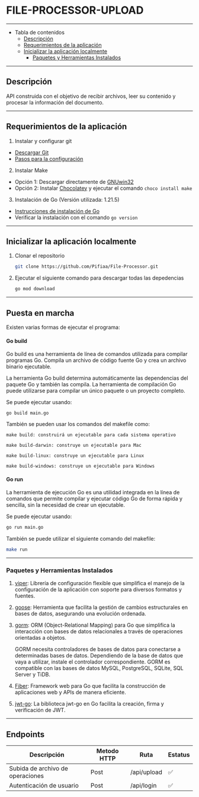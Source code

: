 # FILE-PROCESSOR-UPLOAD

---
- Tabla de contenidos 
  - [Descripción](#descripción)
  - [Requerimientos de la aplicación](#requerimientos-de-la-aplicación)
  - [Inicializar la aplicación localmente](#inicializar-la-aplicación-localmente)
    - [Paquetes y Herramientas Instalados](#paquetes-y-herramientas-instalados)
---

## Descripción
API construida con el objetivo de recibir archivos, leer su contenido y procesar la información del documento.

---

## Requerimientos de la aplicación
1. Instalar y configurar git
- [Descargar Git](https://git-scm.com/downloads)
- [Pasos para la configuración](https://git-scm.com/book/en/v2/Getting-Started-First-Time-Git-Setup)

2. Instalar Make
- Opción 1: Descargar directamente de [GNUwin32](https://gnuwin32.sourceforge.net/packages/)
- Opción 2: Instalar [Chocolatey](https://chocolatey.org/install) y ejecutar el comando `choco install make`

3. Instalación de Go (Versión utilizada: 1.21.5)
- [Instrucciones de instalación de Go](https://go.dev/doc/install)
- Verificar la instalación con el comando `go version`  

---

## Inicializar la aplicación localmente
1. Clonar el repositorio
    ```bash
    git clone https://github.com/Pifiaa/File-Processor.git
    ```

3. Ejecutar el siguiente comando para descargar todas las depedencias
    ```bash
    go mod download
    ```

---

## Puesta en marcha

Existen varias formas de ejecutar el programa:

#### Go build

Go build es una herramienta de línea de comandos utilizada para compilar programas Go. Compila un archivo de código fuente Go y crea un archivo binario ejecutable.

La herramienta Go build determina automáticamente las dependencias del paquete Go y también las compila. La herramienta de compilación Go puede utilizarse para compilar un único paquete o un proyecto completo.

Se puede ejecutar usando:

```
go build main.go
```

También se pueden usar los comandos del makefile como:

```
make build: construirá un ejecutable para cada sistema operativo

make build-darwin: construye un ejecutable para Mac

make build-linux: construye un ejecutable para Linux

make build-windows: construye un ejecutable para Windows
```

#### Go run

La herramienta de ejecución Go es una utilidad integrada en la línea de comandos que permite compilar y ejecutar código Go de forma rápida y sencilla, sin la necesidad de crear un ejecutable.

Se puede ejecutar usando:

```bash
go run main.go
```

También se puede utilizar el siguiente comando del makefile:

```bash
make run
```

---

### Paquetes y Herramientas Instalados    
1. [viper](https://github.com/spf13/viper): Librería de configuración flexible que simplifica el manejo de la configuración de la aplicación con soporte para diversos formatos y fuentes.

2. [goose](https://github.com/pressly/goose): Herramienta que facilita la gestión de cambios estructurales en bases de datos, asegurando una evolución ordenada.
   
3. [gorm](https://gorm.io/): ORM (Object-Relational Mapping) para Go que simplifica la interacción con bases de datos relacionales a través de operaciones orientadas a objetos.
   
   GORM necesita controladores de bases de datos para conectarse a determinadas bases de datos. Dependiendo de la base de datos que vaya a utilizar, instale el controlador correspondiente. GORM es compatible con las bases de datos MySQL, PostgreSQL, SQLite, SQL Server y TiDB.

4. [Fiber](https://docs.gofiber.io): Framework web para Go que facilita la construcción de aplicaciones web y APIs de manera eficiente.

5. [jwt-go](https://github.com/golang-jwt/jwt):  La biblioteca jwt-go en Go facilita la creación, firma y verificación de JWT. 

---

## Endpoints
| Descripción                         | Metodo HTTP   | Ruta                       | Estatus  |
|-------------------------------------|---------------|----------------------------|----------|
| Subida de archivo de operaciones    | Post          | /api/upload                | &#x2705; | 
| Autenticación de usuario            | Post          | /api/login                 | &#x2705; | 